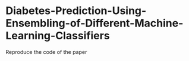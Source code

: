 # Diabetes-Prediction-Using-Ensembling-of-Different-Machine-Learning-Classifiers
Reproduce the code of the paper
